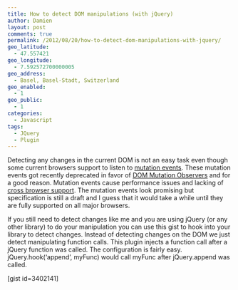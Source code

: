 ```yaml
---
title: How to detect DOM manipulations (with jQuery)
author: Damien
layout: post
comments: true
permalink: /2012/08/20/how-to-detect-dom-manipulations-with-jquery/
geo_latitude:
  - 47.557421
geo_longitude:
  - 7.592572700000005
geo_address:
  - Basel, Basel-Stadt, Switzerland
geo_enabled:
  - 1
geo_public:
  - 1
categories:
  - Javascript
tags:
  - JQuery
  - Plugin
---
```

Detecting any changes in the current DOM is not an easy task even though some current browsers support to listen to <a title="mutation events" href="https://developer.mozilla.org/en-US/docs/DOM/Mutation_events" target="_blank">mutation events</a>. These mutation events got recently deprecated in favor of <a href="http://dvcs.w3.org/hg/domcore/raw-file/tip/Overview.html#mutation-observers" target="_blank">DOM Mutation Observers</a> and for a good reason. Mutation events cause performance issues and lacking of <a href="http://help.dottoro.com/ljfvvdnm.php#additionalEvents" target="_blank">cross browser support</a>. The mutation events look promising but specification is still a draft and I guess that it would take a while until they are fully supported on all major browsers.

If you still need to detect changes like me and you are using jQuery (or any other library) to do your manipulation you can use this gist to hook into your library to detect changes. Instead of detecting changes on the DOM we just detect manipulating function calls. This plugin injects a function call after a jQuery function was called. The configuration is fairly easy. jQuery.hook(&#8216;append&#8217;, myFunc) would call myFunc after jQuery.append was called.

[gist id=3402141]